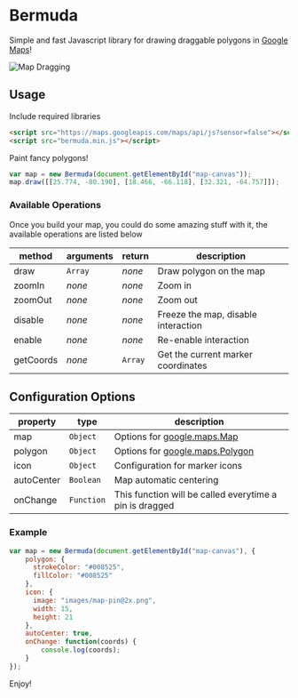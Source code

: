 # Bermuda
Simple and fast Javascript library for drawing draggable polygons in [Google Maps](https://developers.google.com/maps/documentation/javascript/)!

![Map Dragging](http://i.imgur.com/jWw09jx.gif)

## Usage
Include required libraries

```html
<script src="https://maps.googleapis.com/maps/api/js?sensor=false"></script>
<script src="bermuda.min.js"></script>
```

Paint fancy polygons!

```javascript
var map = new Bermuda(document.getElementById("map-canvas"));
map.draw([[25.774, -80.190], [18.466, -66.118], [32.321, -64.757]]);
```

### Available Operations
Once you build your map, you could do some amazing stuff with it, the available operations are listed below

method      | arguments | return  | description
------------|-----------|---------|------------
draw        | `Array`   | *none*  | Draw polygon on the map
zoomIn      | *none*    | *none*  | Zoom in
zoomOut     | *none*    | *none*  | Zoom out
disable     | *none*    | *none*  | Freeze the map, disable interaction
enable      | *none*    | *none*  | Re-enable interaction
getCoords   | *none*    | `Array` | Get the current marker coordinates 

## Configuration Options

property   | type       | description
-----------|------------|------------
map        | `Object`   | Options for [google.maps.Map](https://developers.google.com/maps/documentation/javascript/reference#Map)
polygon    | `Object`   | Options for [google.maps.Polygon](https://developers.google.com/maps/documentation/javascript/reference#Polygon)
icon       | `Object`   | Configuration for marker icons 
autoCenter | `Boolean`  | Map automatic centering
onChange   | `Function` | This function will be called everytime a pin is dragged

### Example
```javascript
var map = new Bermuda(document.getElementById("map-canvas"), {
    polygon: {
      strokeColor: "#008525",
      fillColor: "#008525"
    },
    icon: {
      image: "images/map-pin@2x.png",
      width: 15,
      height: 21
    },
    autoCenter: true,
    onChange: function(coords) {
        console.log(coords);
    }
});
```

Enjoy!